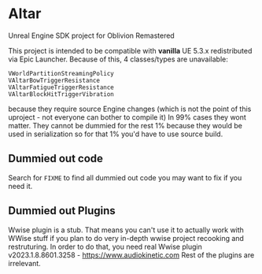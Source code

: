 # Altar
Unreal Engine SDK project for Oblivion Remastered

This project is intended to be compatible with **vanilla** UE 5.3.x redistributed via Epic Launcher.
Because of this, 4 classes/types are unavailable:
```
VWorldPartitionStreamingPolicy
VAltarBowTriggerResistance
VAltarFatigueTriggerResistance
VAltarBlockHitTriggerVibration
```
because they require source Engine changes (which is not the point of this uproject - not everyone can bother to compile it)
In 99% cases they wont matter. They cannot be dummied for the rest 1% because they would be used in serialization so for that 1% you'd have to use source build.

## Dummied out code
Search for `FIXME` to find all dummied out code you may want to fix if you need it.

## Dummied out Plugins
Wwise plugin is a stub. That means you can't use it to actually work with WWise stuff if you plan to do very in-depth wwise project recooking and restruturing. In order to do that, you need real Wwise plugin v2023.1.8.8601.3258 - https://www.audiokinetic.com
Rest of the plugins are irrelevant.
